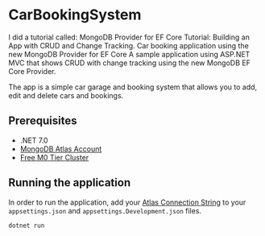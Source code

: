 # CarBookingSystem
I did a tutorial called: MongoDB Provider for EF Core Tutorial: Building an App with CRUD and Change Tracking.
Car booking application using the new  MongoDB Provider for EF Core
A sample application using ASP.NET MVC that shows CRUD with change tracking using the new MongoDB EF Core Provider.

The app is a simple car garage and booking system that allows you to add, edit and delete cars and bookings.

## Prerequisites
- .NET 7.0
- [MongoDB Atlas Account](https://www.mongodb.com/cloud/atlas)
- [Free M0 Tier Cluster](https://www.mongodb.com/cloud/atlas/pricing)

## Running the application

In order to run the application, add your [Atlas Connection String](https://www.mongodb.com/docs/atlas/tutorial/connect-to-your-cluster/) to your `appsettings.json` and `appsettings.Development.json` files.

```sh
dotnet run
